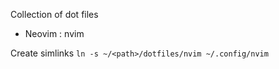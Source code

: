 Collection of dot files

- Neovim : nvim

Create simlinks
``` ln -s ~/<path>/dotfiles/nvim ~/.config/nvim ```
